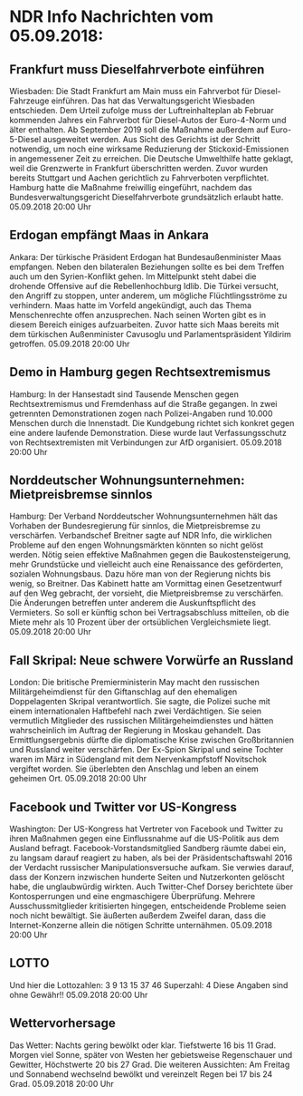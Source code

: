 # NDR Info Nachrichten vom 05.09.2018:


## Frankfurt muss Dieselfahrverbote einführen
Wiesbaden:	Die Stadt Frankfurt am Main muss ein Fahrverbot für Diesel-Fahrzeuge einführen. Das hat das Verwaltungsgericht Wiesbaden entschieden. Dem Urteil zufolge muss der Luftreinhalteplan ab Februar kommenden Jahres ein Fahrverbot für Diesel-Autos der Euro-4-Norm und älter enthalten. Ab September 2019 soll die Maßnahme außerdem auf Euro-5-Diesel ausgeweitet werden. Aus Sicht des Gerichts ist der Schritt notwendig, um noch eine wirksame Reduzierung der Stickoxid-Emissionen in angemessener Zeit zu erreichen. Die Deutsche Umwelthilfe hatte geklagt, weil die Grenzwerte in Frankfurt überschritten werden. Zuvor wurden bereits Stuttgart und Aachen gerichtlich zu Fahrverboten verpflichtet. Hamburg hatte die Maßnahme freiwillig eingeführt, nachdem das Bundesverwaltungsgericht Dieselfahrverbote grundsätzlich erlaubt hatte. 05.09.2018 20:00 Uhr 

## Erdogan empfängt Maas in Ankara
Ankara: Der türkische Präsident Erdogan hat Bundesaußenminister Maas empfangen. Neben den bilateralen Beziehungen sollte es bei dem Treffen auch um den Syrien-Konflikt gehen. Im Mittelpunkt steht dabei die drohende Offensive auf die Rebellenhochburg Idlib. Die Türkei versucht, den Angriff zu stoppen, unter anderem, um mögliche Flüchtlingsströme zu verhindern. Maas hatte im Vorfeld angekündigt, auch das Thema Menschenrechte offen anzusprechen. Nach seinen Worten gibt es in diesem Bereich einiges aufzuarbeiten. Zuvor hatte sich Maas bereits mit dem türkischen Außenminister Cavusoglu und Parlamentspräsident Yildirim getroffen. 05.09.2018 20:00 Uhr 

## Demo in Hamburg gegen Rechtsextremismus
Hamburg: In der Hansestadt sind Tausende Menschen gegen Rechtsextremismus und Fremdenhass auf die Straße gegangen. In zwei getrennten Demonstrationen zogen nach Polizei-Angaben rund 10.000 Menschen durch die Innenstadt. Die Kundgebung richtet sich konkret gegen eine andere laufende Demonstration. Diese wurde laut Verfassungsschutz von Rechtsextremisten mit Verbindungen zur AfD organisiert. 05.09.2018 20:00 Uhr 

## Norddeutscher Wohnungsunternehmen: Mietpreisbremse sinnlos
Hamburg: Der Verband Norddeutscher Wohnungsunternehmen hält das Vorhaben der Bundesregierung für sinnlos, die Mietpreisbremse zu verschärfen. Verbandschef Breitner sagte auf NDR Info, die wirklichen Probleme auf den engen Wohnungsmärkten könnten so nicht gelöst werden. Nötig seien effektive Maßnahmen gegen die Baukostensteigerung, mehr Grundstücke und vielleicht auch eine Renaissance des geförderten, sozialen Wohnungsbaus. Dazu höre man von der Regierung nichts bis wenig, so Breitner. Das Kabinett hatte am Vormittag einen Gesetzentwurf auf den Weg gebracht, der vorsieht, die Mietpreisbremse zu verschärfen. Die Änderungen betreffen unter anderem die Auskunftspflicht des Vermieters. So soll er künftig schon bei Vertragsabschluss mitteilen, ob die Miete mehr als 10 Prozent über der ortsüblichen Vergleichsmiete liegt. 05.09.2018 20:00 Uhr 

## Fall Skripal: Neue schwere Vorwürfe an Russland
London:	Die britische Premierministerin May macht den russischen Militärgeheimdienst für den Giftanschlag auf den ehemaligen Doppelagenten Skripal verantwortlich. Sie sagte, die Polizei suche mit einem internationalen Haftbefehl nach zwei Verdächtigen. Sie seien vermutlich Mitglieder des russischen Militärgeheimdienstes und hätten wahrscheinlich im Auftrag der Regierung in Moskau gehandelt. Das Ermittlungsergebnis dürfte die diplomatische Krise zwischen Großbritannien und Russland weiter verschärfen. Der Ex-Spion Skripal und seine Tochter waren im März in Südengland mit dem Nervenkampfstoff Novitschok vergiftet worden. Sie überlebten den Anschlag und leben an einem geheimen Ort. 05.09.2018 20:00 Uhr 

## Facebook und Twitter vor US-Kongress
Washington:	Der US-Kongress hat Vertreter von Facebook und Twitter zu ihren Maßnahmen gegen eine Einflussnahme auf die US-Politik aus dem Ausland befragt. Facebook-Vorstandsmitglied Sandberg räumte dabei ein, zu langsam darauf reagiert zu haben, als bei der Präsidentschaftswahl 2016 der Verdacht russischer Manipulationsversuche aufkam. Sie verwies darauf, dass der Konzern inzwischen hunderte Seiten und Nutzerkonten gelöscht habe, die unglaubwürdig wirkten. Auch Twitter-Chef Dorsey berichtete über Kontosperrungen und eine engmaschigere Überprüfung. Mehrere Ausschussmitglieder kritisierten hingegen, entscheidende Probleme seien noch nicht bewältigt. Sie äußerten außerdem Zweifel daran, dass die Internet-Konzerne allein die nötigen Schritte unternähmen. 05.09.2018 20:00 Uhr 

## LOTTO
Und hier die Lottozahlen:
3		9		13		15		37		46
Superzahl:		4 Diese Angaben sind ohne Gewähr!! 05.09.2018 20:00 Uhr 

## Wettervorhersage
Das Wetter:
Nachts gering bewölkt oder klar. Tiefstwerte 16 bis 11 Grad. Morgen viel Sonne, später von Westen her gebietsweise Regenschauer und Gewitter, Höchstwerte 20 bis 27 Grad. Die weiteren Aussichten: Am Freitag und Sonnabend wechselnd bewölkt und vereinzelt Regen bei 17 bis 24 Grad. 05.09.2018 20:00 Uhr 
